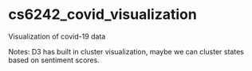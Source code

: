 # cs6242_covid_visualization
Visualization of covid-19 data 


Notes:
D3 has built in cluster visualization, maybe we can cluster states based on sentiment scores.
